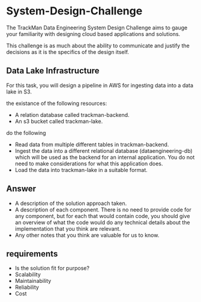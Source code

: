 # System-Design-Challenge

The TrackMan Data Engineering System Design Challenge aims to gauge your familiarity with designing cloud based applications and solutions.

This challenge is as much about the ability to communicate and justify the decisions as it is the specifics of the design itself.

## Data Lake Infrastructure

For this task, you will design a pipeline in AWS for ingesting data into a data lake in S3.

the existance of the following resources:

* A relation database called trackman-backend.
* An s3 bucket called trackman-lake.

do the following

* Read data from multiple different tables in trackman-backend.
* Ingest the data into a different relational database (dataengineering-db) which will be used as the backend for an internal application. You do not need to make considerations for what this application does.
* Load the data into trackman-lake in a suitable format.

## Answer

* A description of the solution approach taken.
* A description of each component. There is no need to provide code for any component, but for each that would contain code, you should give an overview of what the code would do any technical details about the implementation that you think are relevant.
* Any other notes that you think are valuable for us to know.

## requirements

* Is the solution fit for purpose?
* Scalability
* Maintainability
* Reliability
* Cost
